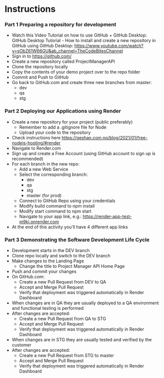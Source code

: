 # Instructions

### Part 1 Preparing a repository for development

- Watch this Video Tutorial on how to use GitHub + GitHub Desktop: GitHub Desktop Tutorial - How to install and create a new repository in GitHub using GitHub Desktop: https://www.youtube.com/watch?v=sObZ61W66GU&ab_channel=TheCodeBitesChannel
- Sign in to https://github.com/
- Create a new repository called ProjectManagerAPI
- Clone the repository locally
- Copy the contents of your demo project over to the repo folder
- Commit and Push to GitHub
- Go back to GitHub.com and create three new branches from master:
    - dev
    - qa
    - stg

### Part 2 Deploying our Applications using Render

- Create a new repository for your project (public preferably)
    - Remember to add a .gitignore file for Node
    - Upload your code to the repository
- Check instructions here https://geshan.com.np/blog/2021/01/free-nodejs-hosting/#render
- Navigate to Render.com
- Sign up and create a Free Account (using GitHub account to sign up is recommended)
- For each branch in the new repo:
    - Add a new Web Service
    - Select the corresponding branch:
        - dev
        - qa
        - stg
        - master (for prod)
    - Connect to GitHub Repo using your credentials
    - Modify build command to npm install
    - Modify start command to npm start
    - Navigate to your app link, e.g.: https://render-app-test-m9ki.onrender.com
- At the end of this activity you'll have 4 different app links


### Part 3 Demonstrating the Software Development Life Cycle

- Development starts in the DEV branch
- Clone repo locally and switch to the DEV branch
- Make changes to the Landing Page
    - Change the title to Project Manager API Home Page
- Push and commit your changes
- On GitHub.com:
    - Create a new Pull Request from DEV to QA
    - Accept and Merge Pull Request
    - Verify that deployment was triggered automatically in Render Dashboard
- When changes are in QA they are usually deployed to a QA environment and functional testing is performed
- After changes are accepted:
    - Create a new Pull Request from QA to STG
    - Accept and Merge Pull Request
    - Verify that deployment was triggered automatically in Render Dashboard
- When changes are in STG they are usually tested and verified by the customer
- After changes are accepted:
    - Create a new Pull Request from STG to master
    - Accept and Merge Pull Request
    - Verify that deployment was triggered automatically in Render Dashboard